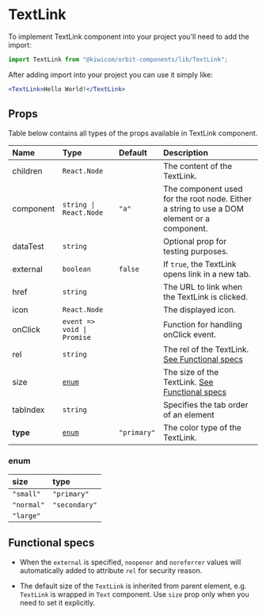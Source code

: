 # TextLink
To implement TextLink component into your project you'll need to add the import:
```jsx
import TextLink from "@kiwicom/orbit-components/lib/TextLink";
```
After adding import into your project you can use it simply like:
```jsx
<TextLink>Hello World!</TextLink>
```
## Props
Table below contains all types of the props available in TextLink component.

| Name          | Type                        | Default         | Description                      |
| :------------ | :-------------------------- | :-------------- | :------------------------------- |
| children      | `React.Node`                |                 | The content of the TextLink.
| component     | `string \| React.Node`      | `"a"`           | The component used for the root node. Either a string to use a DOM element or a component.
| dataTest      | `string`                    |                 | Optional prop for testing purposes.
| external      | `boolean`                   | `false`         | If `true`, the TextLink opens link in a new tab.
| href          | `string`                    |                 | The URL to link when the TextLink is clicked.
| icon          | `React.Node`                |                 | The displayed icon.
| onClick       | `event => void \| Promise`  |                 | Function for handling onClick event.
| rel           | `string`                    |                 | The rel of the TextLink. [See Functional specs](#functional-specs)
| size          | [`enum`](#enum)             |                 | The size of the TextLink. [See Functional specs](#functional-specs)
| tabIndex      | `string`                    |                 | Specifies the tab order of an element
| **type**      | [`enum`](#enum)             | `"primary"`     | The color type of the TextLink.

### enum

| size          | type          |
| :------------ | :------------ |
| `"small"`     | `"primary"`   |
| `"normal"`    | `"secondary"` |
| `"large"`     |

## Functional specs
* When the `external` is specified, `noopener` and `noreferrer` values will automatically added to attribute `rel` for security reason.

* The default size of the `TextLink` is inherited from parent element, e.g. `TextLink` is wrapped in `Text` component. Use `size` prop only when you need to set it explicitly.
